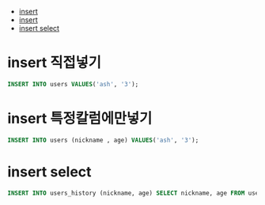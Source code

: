 - [insert](#insert-직접넣기)
- [insert](#insert-특정칼럼에만넣기)
- [insert select](#insert-select)

# insert 직접넣기

```sql
INSERT INTO users VALUES('ash', '3');
```

# insert 특정칼럼에만넣기

```sql
INSERT INTO users (nickname , age) VALUES('ash', '3');
```

# insert select

```sql
INSERT INTO users_history (nickname, age) SELECT nickname, age FROM users ORDER BY user_idx
```
